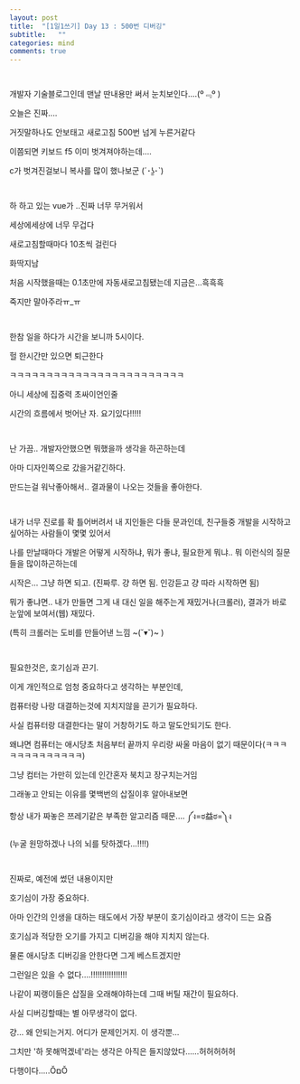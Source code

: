 ```yaml
---
layout: post
title:  "[1일1쓰기] Day 13 : 500번 디버깅"
subtitle:   ""
categories: mind
comments: true
---
```




 ` `

개발자 기술블로그인데 맨날 딴내용만 써서 눈치보인다....(º﹃º )

오늘은 진짜....

거짓말하나도 안보태고 새로고침 500번 넘게 누른거같다

이쯤되면 키보드 f5 이미 벗겨져야하는데....

c가 벗겨진걸보니 복사를 많이 했나보군 (´･ʖ̫･`)

` `



하 하고 있는 vue가 ..진짜 너무 무거워서

세상에세상에 너무 무겁다

새로고침할때마다 10초씩 걸린다

화딱지남

처음 시작했을때는 0.1초만에 자동새로고침됐는데 지금은...흑흑흑

죽지만 말아주라ㅠ_ㅠ

` `

한참 일을 하다가 시간을 보니까 5시이다.

헐 한시간만 있으면 퇴근한다

ㅋㅋㅋㅋㅋㅋㅋㅋㅋㅋㅋㅋㅋㅋㅋㅋㅋㅋㅋㅋㅋㅋㅋㅋ

아니 세상에 집중력 초싸이언인줄

시간의 흐름에서 벗어난 자. 요기있다!!!!!

` `

난 가끔.. 개발자안했으면 뭐했을까 생각을 하곤하는데

아마 디자인쪽으로 갔을거같긴하다.

만드는걸 워낙좋아해서.. 결과물이 나오는 것들을 좋아한다.



` `

내가 너무 진로를 확 틀어버려서 내 지인들은 다들 문과인데, 친구들중 개발을 시작하고 싶어하는 사람들이 몇몇 있어서

나를 만날때마다 개발은 어떻게 시작하냐, 뭐가 좋냐, 필요한게 뭐냐.. 뭐 이런식의 질문들을 많이하곤하는데

시작은... 그냥 하면 되고. (진짜루. 걍 하면 됨. 인강듣고 걍 따라 시작하면 됨)

뭐가 좋냐면.. 내가 만들면 그게 내 대신 일을 해주는게 재밌거나(크롤러), 결과가 바로 눈앞에 보여서(웹) 재밌다.

(특히 크롤러는 도비를 만들어낸 느낌 ~(˘▾˘)~ )

` `

필요한것은, 호기심과 끈기. 

이게 개인적으로 엄청 중요하다고 생각하는 부분인데,

컴퓨터랑 나랑 대결하는것에 지치지않을 끈기가 필요하다.

사실 컴퓨터랑 대결한다는 말이 거창하기도 하고 말도안되기도 한다.

왜냐면 컴퓨터는 애시당초 처음부터 끝까지 우리랑 싸울 마음이 없기 때문이다(ㅋㅋㅋㅋㅋㅋㅋㅋㅋㅋㅋㅋㅋ)

그냥 컴터는 가만히 있는데 인간혼자 북치고 장구치는거임

그래놓고 안되는 이유를 몇백번의 삽질이후 알아내보면 

항상 내가 짜놓은 쯔레기같은 부족한 알고리즘 때문.... ༼ง=ಠ益ಠ=༽ง

(누굴 원망하겠나 나의 뇌를 탓하겠다...!!!!)

` `

진짜로, 예전에 썼던 내용이지만

호기심이 가장 중요하다.

아마 인간의 인생을 대하는 태도에서 가장 부분이 호기심이라고 생각이 드는 요즘

호기심과 적당한 오기를 가지고 디버깅을 해야 지치지 않는다.

물론 애시당초 디버깅을 안한다면 그게 베스트겠지만

그런일은 있을 수 없다....!!!!!!!!!!!!!!!!

나같이 찌랭이들은 삽질을 오래해야하는데 그때 버틸 재간이 필요하다.

사실 디버깅할때는 별 아무생각이 없다.

걍... 왜 안되는거지. 어디가 문제인거지. 이 생각뿐...

그치만 '하 못해먹겠네'라는 생각은 아직은 들지않았다......허허허허허

다행이다.....ŎםŎ

` `





